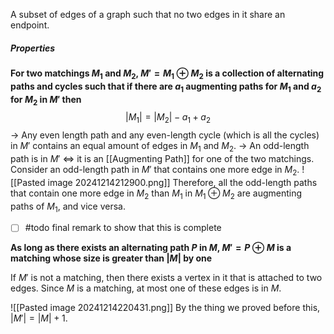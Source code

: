 A subset of edges of a graph such that no two edges in it share an endpoint.

##### Properties

**For two matchings $M_{1}$ and $M_{2}$, $M' = M_{1} \oplus M_{2}$ is a collection of alternating paths and cycles such that if there are $a_{1}$ augmenting paths for $M_{1}$ and $a_{2}$ for $M_{2}$ in $M'$ then** 
$$|M_{1}| = |M_{2}| - a_{1} + a_{2}$$
$\rightarrow$ Any even length path and any even-length cycle (which is all the cycles) in $M'$ contains an equal amount of edges in $M_{1}$ and $M_{2}$. 
$\rightarrow$ An odd-length path is in $M'$ $\iff$ it is an [[Augmenting Path]] for one of the two matchings.
	Consider an odd-length path in $M'$ that contains one more edge in $M_{2}$.
	![[Pasted image 20241214212900.png]]
	Therefore, all the odd-length paths that contain one more edge in $M_{2}$ than $M_{1}$ in $M_{1} \oplus M_{2}$ are augmenting paths of $M_{1}$, and vice versa. 

- [ ] #todo final remark to show that this is complete

**As long as there exists an alternating path $P$ in $M$, $M' = P \oplus M$ is a matching whose size is greater than $|M|$ by one**

If $M'$ is not a matching, then there exists a vertex in it that is attached to two edges. Since $M$ is a matching, at most one of these edges is in $M$. 

![[Pasted image 20241214220431.png]]
By the thing we proved before this, $|M'| = |M| + 1$. 